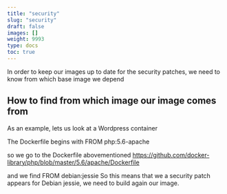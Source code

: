 ```yaml
---
title: "security"
slug: "security"
draft: false
images: []
weight: 9993
type: docs
toc: true
---
```


In order to keep our images up to date for the security patches, we need to know from which base image we depend

## How to find from which image our image comes from
As an example, lets us look at a Wordpress container

The Dockerfile begins with 
FROM php:5.6-apache

so we go to the Dockerfile abovementioned
https://github.com/docker-library/php/blob/master/5.6/apache/Dockerfile

and we find
FROM debian:jessie
So this means that we a security patch appears for Debian jessie, we need to build again our image.


